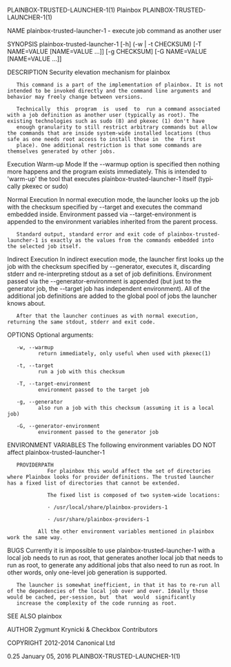 PLAINBOX-TRUSTED-LAUNCHER-1(1)                                                                   Plainbox                                                                  PLAINBOX-TRUSTED-LAUNCHER-1(1)

NAME
       plainbox-trusted-launcher-1 - execute job command as another user

SYNOPSIS
          plainbox-trusted-launcher-1 [-h] (-w | -t CHECKSUM)
                                      [-T NAME=VALUE [NAME=VALUE ...]] [-g CHECKSUM]
                                      [-G NAME=VALUE [NAME=VALUE ...]]

DESCRIPTION
       Security elevation mechanism for plainbox

       This command is a part of the implementation of plainbox. It is not intended to be invoked directly and the command line arguments and behavior may freely change between versions.

       Technically  this  program  is  used  to  run a command associated with a job definition as another user (typically as root). The existing technologies such as sudo (8) and pkexec (1) don't have
       enough granularity to still restrict arbitrary commands but allow the commands that are inside system-wide installed locations (thus safe as one needs root access to install those in  the  first
       place). One additional restriction is that some commands are themselves generated by other jobs.

   Execution
   Warm-up Mode
       If  the  --warmup option is specified then nothing more happens and the program exists immediately. This is intended to 'warm-up' the tool that executes plainbox-trusted-launcher-1 itself (typi‐
       cally pkexec or sudo)

   Normal Execution
       In normal execution mode, the launcher looks up the job with the checksum specified by --target and executes the command embedded inside. Environment passed via --target-environment is  appended
       to the environment variables inherited from the parent process.

       Standard output, standard error and exit code of plainbox-trusted-launcher-1 is exactly as the values from the commands embedded into the selected job itself.

   Indirect Execution
       In indirect execution mode, the launcher first looks up the job with the checksum specified by --generator, executes it, discarding stderr and re-interpreting stdout as a set of job definitions.
       Environment passed via the --generator-environment is appended (but just to the generator job, the --target job has independent environment). All of the additional job definitions are  added  to
       the global pool of jobs the launcher knows about.

       After that the launcher continues as with normal execution, returning the same stdout, stderr and exit code.

OPTIONS
       Optional arguments:

       -w, --warmup
              return immediately, only useful when used with pkexec(1)

       -t, --target
              run a job with this checksum

       -T, --target-environment
              environment passed to the target job

       -g, --generator
              also run a job with this checksum (assuming it is a local job)

       -G, --generator-environment
              environment passed to the generator job

ENVIRONMENT VARIABLES
       The following environment variables DO NOT affect plainbox-trusted-launcher-1

       PROVIDERPATH
                 For plainbox this would affect the set of directories where Plainbox looks for provider definitions. The trusted launcher has a fixed list of directories that cannot be extended.

                 The fixed list is composed of two system-wide locations:

                 · /usr/local/share/plainbox-providers-1

                 · /usr/share/plainbox-providers-1

              All the other environment variables mentioned in plainbox work the same way.

BUGS
       Currently  it  is impossible to use plainbox-trusted-launcher-1 with a local job needs to run as root, that generates another local job that needs to run as root, to generate any additional jobs
       that also need to run as root. In other words, only one-level job generation is supported.

       The launcher is somewhat inefficient, in that it has to re-run all of the dependencies of the local job over and over. Ideally those would be cached, per-session, but  that  would  significantly
       increase the complexity of the code running as root.

SEE ALSO
       plainbox

AUTHOR
       Zygmunt Krynicki & Checkbox Contributors

COPYRIGHT
       2012-2014 Canonical Ltd

0.25                                                                                         January 05, 2016                                                              PLAINBOX-TRUSTED-LAUNCHER-1(1)

